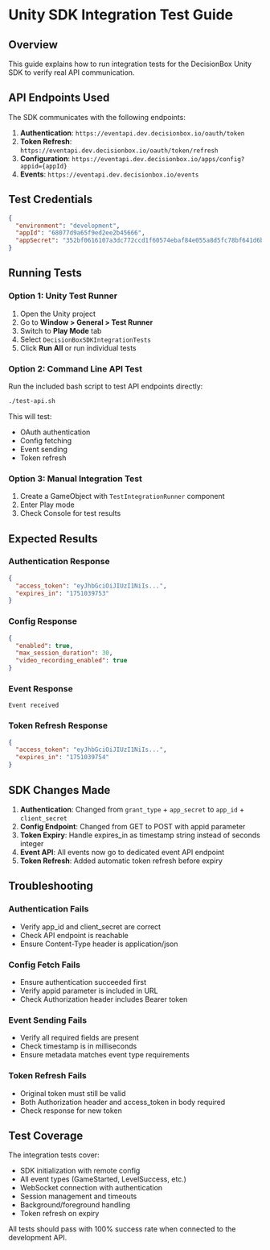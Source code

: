 # Unity SDK Integration Test Guide

## Overview
This guide explains how to run integration tests for the DecisionBox Unity SDK to verify real API communication.

## API Endpoints Used

The SDK communicates with the following endpoints:

1. **Authentication**: `https://eventapi.dev.decisionbox.io/oauth/token`
2. **Token Refresh**: `https://eventapi.dev.decisionbox.io/oauth/token/refresh`
3. **Configuration**: `https://eventapi.dev.decisionbox.io/apps/config?appid={appId}`
4. **Events**: `https://eventapi.dev.decisionbox.io/events`

## Test Credentials

```json
{
  "environment": "development",
  "appId": "68077d9a65f9ed2ee2b45666",
  "appSecret": "352bf0616107a3dc772ccd1f60574ebaf84e055a8d5fc78bf641d6ba7bc8ff28623e2a2cab32ef37ad35e76cc9f4a4ca"
}
```

## Running Tests

### Option 1: Unity Test Runner

1. Open the Unity project
2. Go to **Window > General > Test Runner**
3. Switch to **Play Mode** tab
4. Select `DecisionBoxSDKIntegrationTests`
5. Click **Run All** or run individual tests

### Option 2: Command Line API Test

Run the included bash script to test API endpoints directly:

```bash
./test-api.sh
```

This will test:
- OAuth authentication
- Config fetching
- Event sending
- Token refresh

### Option 3: Manual Integration Test

1. Create a GameObject with `TestIntegrationRunner` component
2. Enter Play mode
3. Check Console for test results

## Expected Results

### Authentication Response
```json
{
  "access_token": "eyJhbGciOiJIUzI1NiIs...",
  "expires_in": "1751039753"
}
```

### Config Response
```json
{
  "enabled": true,
  "max_session_duration": 30,
  "video_recording_enabled": true
}
```

### Event Response
```
Event received
```

### Token Refresh Response
```json
{
  "access_token": "eyJhbGciOiJIUzI1NiIs...",
  "expires_in": "1751039754"
}
```

## SDK Changes Made

1. **Authentication**: Changed from `grant_type` + `app_secret` to `app_id` + `client_secret`
2. **Config Endpoint**: Changed from GET to POST with appid parameter
3. **Token Expiry**: Handle expires_in as timestamp string instead of seconds integer
4. **Event API**: All events now go to dedicated event API endpoint
5. **Token Refresh**: Added automatic token refresh before expiry

## Troubleshooting

### Authentication Fails
- Verify app_id and client_secret are correct
- Check API endpoint is reachable
- Ensure Content-Type header is application/json

### Config Fetch Fails
- Ensure authentication succeeded first
- Verify appid parameter is included in URL
- Check Authorization header includes Bearer token

### Event Sending Fails
- Verify all required fields are present
- Check timestamp is in milliseconds
- Ensure metadata matches event type requirements

### Token Refresh Fails
- Original token must still be valid
- Both Authorization header and access_token in body required
- Check response for new token

## Test Coverage

The integration tests cover:
- SDK initialization with remote config
- All event types (GameStarted, LevelSuccess, etc.)
- WebSocket connection with authentication
- Session management and timeouts
- Background/foreground handling
- Token refresh on expiry

All tests should pass with 100% success rate when connected to the development API.